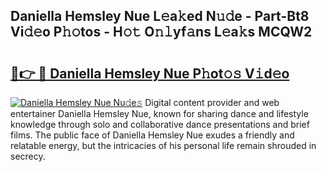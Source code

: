 ## Daniella Hemsley Nue L𝚎a𝚔ed N𝚞𝚍e - Part-Bt8 Vi𝚍𝚎o P𝚑𝚘tos - H𝚘𝚝 O𝚗𝚕yf𝚊ns L𝚎a𝚔s MCQW2

# <h2><a href="http://kf7nvwu.oniu.top/?m=Daniella+Hemsley+Nue">🔗👉 🔴 Daniella Hemsley Nue P𝚑ot𝚘𝚜 V𝚒d𝚎o</a></h2>

[![Daniella Hemsley Nue Nu𝚍e𝚜](https://i.imgur.com/0qMVB7G.gif)](http://kf7nvwu.oniu.top/?m=Daniella+Hemsley+Nue)
Digital content provider and web entertainer Daniella Hemsley Nue, known for sharing dance and lifestyle knowledge through solo and collaborative dance presentations and brief films. The public face of Daniella Hemsley Nue exudes a friendly and relatable energy, but the intricacies of his personal life remain shrouded in secrecy.  
